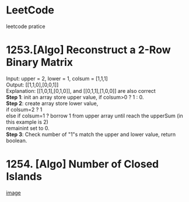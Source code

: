 # LeetCode
leetcode pratice 

# 1253.[Algo] Reconstruct a 2-Row Binary Matrix
Input: upper = 2, lower = 1, colsum = [1,1,1]<br/>
Output: [[1,1,0],[0,0,1]]<br/>
Explanation: [[1,0,1],[0,1,0]], and [[0,1,1],[1,0,0]] are also correct <br/>
**Step 1**: init an array store upper value, if colsum>0 ? 1 : 0.<br/>
**Step 2**: create array store lower value,<br/>
if colsum=2 ? 1<br/> 
else if colsum=1 ? borrow 1 from upper array until reach the upperSum (in this example is 2)<br/>
remainint set to 0.<br/>
**Step 3**: Check number of "1"s match the upper and lower value, return boolean.


# 1254. [Algo] Number of Closed Islands
[image](https://github.com/mxq7854687/LeetCode/blob/master/UNADJUSTEDNONRAW_thumb_47d.jpg)
